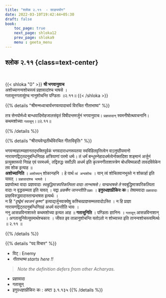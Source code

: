 ```yaml
---
title: "श्लोक २.११  - साङ्ययोग"
date: 2022-03-10T19:42:44+05:30
draft: false
book:
    toc_page: true
    next_page: shloka12
    prev_page: shloka9
    menu : geeta_menu
---
```




## श्लोक २.११ {class=text-center}

<br/>

{{< shloka  "0"  >}}
**श्री भगवानुवाच**   
अशोच्यानन्वशोचस्त्वं प्रज्ञावादांश्च भाषसे ।  
गतासूनगतासूंश्च नानुशोचन्ति पण्डिताः ॥२.११॥
{{< /shloka >}}


{{% details "श्रीमन्मध्वाचार्यभगवत्पादाचर्य विरचित  गीताभाष्य" %}}

तत्र सेनयोर्मध्ये बान्धवादिमोहजालसंवृतं विषीदन्तमर्जुनं 
भगवानुवाच। `प्रज्ञावादान्` स्वमनीषोत्थवचनानि। 
कथमशोच्याः `गतासून्`।॥२.११॥

{{% /details %}}


{{% details "श्रीराघवेन्द्रतीर्थविरचित गीताविवृतिः" %}}

भगवन्माहात्म्यज्ञानतद्भक्तिपूर्वकं भगवदाराधनरूपतया 
स्वविहितवृत्तित्वेन वाऽनुष्ठीयमानो नारायणद्विट्तदनुबन्धिनिग्रहः 
क्षत्रियाणां परमो धर्मः। तं धर्मं बन्धुस्नेहादधर्मत्वेनोक्तदिशा शङ्मानं अर्जुनं प्रत्युक्तरूपो निग्रह एवं परमधर्मः, तद्विरुद्धः 
सर्वोऽपि अधर्म इति कृत्स्नगीताशास्त्रेण बोधयिष्यन्नादौ 
तावदविवेकेन तव शोक इत्याह ॥  
**अशोच्यानिति**  । `अशोच्यान्‌` शोकानहनि । हे पार्थ 
`त्वं अन्वशोचः` । यान्‌ त्वं शोचितवानभूस्ते न शोकार्हा
इति यावत्‌ । `प्रज्ञावादांश्च भाषसे` ।   
प्रज्ञयोत्था वादाः प्रज्ञावादाः *स्वबुद्धिमात्रपरिकल्पिता वादाः तान्‍भाषसे। यान्प्रभाषसे ते*
स्वबुद्धिमात्रपरिकल्पिता वादाः न वृद्धसम्मता इति यावत्‌ । 
यद्वा *प्रकर्षेण जानन्तीति* `प्रज्ञाः` । 
**इगुपधज्ञाप्रीकिरः कः**। तेषामवादाः `प्रज्ञावादाः` प्राज्ञविरुद्धवादास्तान्प्रभाषस इत्यर्थः ।  
न हि *"दृष्द्वेमं स्वजनं कृष्ण"* 
इत्याद्यर्जुनवाक्येषु कश्चित्प्राज्ञसम्मतवादोऽस्ति । 
न हि प्राज्ञा  नारायणद्विट्तदनुबन्धिनिग्रहं अधर्म वदन्‍तीति 
भावः ।  
ननु आसन्नविनाशास्ते कथमशोच्या इत्यत आह ॥ 
**गतासूनिति** । पण्डिताः ज्ञानिनः । `गतासून्` आसन्नविनाशान्‌ । 
अगतासूनिवेत्युपमार्थश्चकारः । जीवत इव तान्नानुशोचन्ति यतोऽतो न 
शोच्यास्त इति तानन्वशोचस्त्वमिर्त्थः ॥ २.११ ॥

{{% /details %}}



{{% details "पद विचार" %}}

- विट् : Enemy
- *गीताभाष्य starts here !!*

> *Note the definition defers from other Acharyas.*
- प्रज्ञावादा   
- गतासून्  
- इगुपधज्ञाप्रीकिरः कः : अष्टा ३.१.१३५
{{% /details %}}
